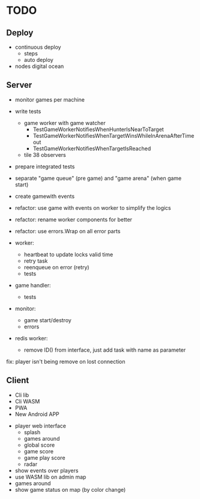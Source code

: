 # TODO

## Deploy

+ continuous deploy
    - steps
    - auto deploy
+ nodes digital ocean


## Server

+ monitor games per machine
+ write tests
    - game worker with game watcher
        - TestGameWorkerNotifiesWhenHunterIsNearToTarget
        - TestGameWorkerNotifiesWhenTargetWinsWhileInArenaAfterTimeout
        - TestGameWorkerNotifiesWhenTargetIsReached
    - tile 38 observers

+ prepare integrated tests
+ separate "game queue" (pre game) and "game arena" (when game start)
+ create gamewith events
+ refactor: use game with events on worker to simplify the logics
+ refactor: rename worker components for better
+ refactor: use errors.Wrap on all error parts
+ worker:
    - heartbeat to update locks valid time
    - retry task
    - reenqueue on error (retry)
    - tests
+ game handler:
    - tests
+ monitor:
    - game start/destroy
    - errors
+ redis worker:
    - remove ID() from interface, just add task with name as parameter

fix: player isn't being remove on lost connection

## Client

+ Cli lib
+ Cli WASM
+ PWA
+ New Android APP

- player web interface
    - splash
    - games around
    - global score
    - game score
    - game play score
    - radar
- show events over players
- use WASM lib on admin map
- games around
- show game status on map (by color change)

